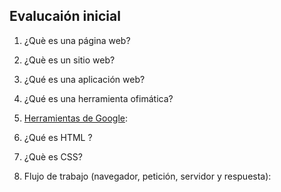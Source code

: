## Evalucaión inicial

1. ¿Què es una página web?

2. ¿Què es un sitio web?

3. ¿Qué es una aplicación web?

4. ¿Qué es una herramienta ofimática?

5. [Herramientas de Google](https://www.google.com/intl/es-419/chrome/browser-tools/):

6. ¿Qué es HTML ?

<!DOCTYPE html>
<html lange=¨en¨>
<head>
    <meta charset=¨UTF-8¨>
    <meta http-equiv=¨X-UA-Compatible¨ content=¨IE=Edge´>
    <meta name=¨viewport¨ content=¨width=device-width, initial-scale=1.0¨>
    <title>Document</title>
</head>
<body>

</body>
</html>

7. ¿Què es CSS?

8. Flujo de trabajo (navegador, petición, servidor y respuesta):
